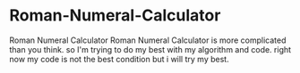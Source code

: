 # Roman-Numeral-Calculator
Roman Numeral Calculator
Roman Numeral Calculator is more complicated than you think.
so I'm trying to do my best with my algorithm and code.
right now my code is not the best condition but i will try my best.
